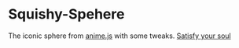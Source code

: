 # Squishy-Spehere

The iconic sphere from [anime.js](https://animejs.com/) with some tweaks.
[Satisfy your soul](bot-7037.github.io/Squishy-Sphere)

